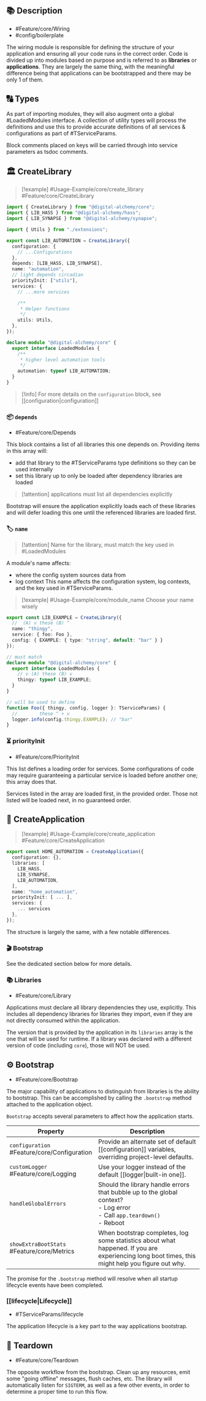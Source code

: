 ## 📚 Description

- #Feature/core/Wiring 
- #config/boilerplate

The wiring module is responsible for defining the structure of your application and ensuring all your code runs in the correct order. Code is divided up into modules based on purpose and is referred to as **libraries** or **applications**. They are largely the same thing, with the meaningful difference being that applications can be bootstrapped and there may be only 1 of them.

## 🔠 Types

As part of importing modules, they will also augment onto a global #LoadedModules interface. A collection of utility types will process the definitions and use this to provide accurate definitions of all services & configurations as part of #TServiceParams.

Block comments placed on keys will be carried through into service parameters as tsdoc comments.

## 🏛 CreateLibrary

> [!example] #Usage-Example/core/create_library
> #Feature/core/CreateLibrary

```typescript
import { CreateLibrary } from "@digital-alchemy/core";
import { LIB_HASS } from "@digital-alchemy/hass";
import { LIB_SYNAPSE } from "@digital-alchemy/synapse";

import { Utils } from "./extensions";

export const LIB_AUTOMATION = CreateLibrary({
  configuration: {
    // ...Configurations
  },
  depends: [LIB_HASS, LIB_SYNAPSE],
  name: "automation",
  // light depends circadian
  priorityInit: ["utils"],
  services: {
    // ...more services

    /**
     * Helper functions
     */
    utils: Utils,
  },
});

declare module "@digital-alchemy/core" {
  export interface LoadedModules {
    /**
     * higher level automation tools
     */
    automation: typeof LIB_AUTOMATION;
  }
}
```

> [!info] For more details on the `configuration` block, see [[configuration|configuration]]

### 📦 `depends`

- #Feature/core/Depends

This block contains a list of all libraries this one depends on. Providing items in this array will:
- add that library to the #TServiceParams type definitions so they can be used internally
- set this library up to only be loaded after dependency libraries are loaded

> [!attention] applications must list all dependencies explicitly

Bootstrap will ensure the application explicitly loads each of these libraries and will defer loading this one until the referenced libraries are loaded first.

### 🏷 `name`

> [!attention] Name for the library, must match the key used in #LoadedModules

A module's name affects:
- where the config system sources data from
- log context
This name affects the configuration system, log contexts, and the key used in #TServiceParams.

> [!example] #Usage-Example/core/module_name
> Choose your name wisely

```typescript
export const LIB_EXAMPLE = CreateLibrary({
  //  (A) v these (B) ^
  name: "thingy",
  service: { foo: Foo },
  config: { EXAMPLE: { type: "string", default: "bar" } }
});

// must match
declare module "@digital-alchemy/core" {
  export interface LoadedModules {
    // v (A) these (B) v
    thingy: typeof LIB_EXAMPLE;
  }
}

// will be used to define
function Foo({ thingy, config, logger }: TServiceParams) {
  //        these ^ + v
  logger.info(config.thingy.EXAMPLE); // "bar"
}
```

### ⏳ priorityInit

- #Feature/core/PriorityInit

This list defines a loading order for services. Some configurations of code may require guaranteeing a particular service is loaded before another one; this array does that.

Services listed in the array are loaded first, in the provided order. Those not listed will be loaded next, in no guaranteed order.

## 🚀 CreateApplication

> [!example] #Usage-Example/core/create_application
> #Feature/core/CreateApplication

```typescript
export const HOME_AUTOMATION = CreateApplication({
  configuration: {},
  libraries: [
    LIB_HASS,
    LIB_SYNAPSE,
    LIB_AUTOMATION,
  ],
  name: "home_automation",
  priorityInit: [ ... ],
  services: {
    ... services
  },
});
```

The structure is largely the same, with a few notable differences.

### 🎬 Bootstrap

See the dedicated section below for more details.

### 📚 Libraries

- #Feature/core/Library

Applications must declare all library dependencies they use, explicitly. This includes all dependency libraries for libraries they import, even if they are not directly consumed within the application.

The version that is provided by the application in its `libraries` array is the one that will be used for runtime. If a library was declared with a different version of code (including `core`), those will NOT be used.

## ⚙️ Bootstrap

- #Feature/core/Bootstrap

The major capability of applications to distinguish from libraries is the ability to bootstrap. This can be accomplished by calling the `.bootstrap` method attached to the application object. 

`Bootstrap` accepts several parameters to affect how the application starts.

| Property                                       | Description                                                                                                                                     |
| ---------------------------------------------- | ----------------------------------------------------------------------------------------------------------------------------------------------- |
| `configuration`<br>#Feature/core/Configuration | Provide an alternate set of default [[configuration]] variables, overriding project-level defaults.                                             |
| `customLogger`<br>#Feature/core/Logging        | Use your logger instead of the default [[logger\|built-in one]].                                                                                |
| `handleGlobalErrors`                           | Should the library handle errors that bubble up to the global context? <br> - Log error <br> - Call `app.teardown()` <br> - Reboot              |
| `showExtraBootStats`<br>#Feature/core/Metrics  | When bootstrap completes, log some statistics about what happened. If you are experiencing long boot times, this might help you figure out why. |

The promise for the `.bootstrap` method will resolve when all startup lifecycle events have been completed.

### [[lifecycle|Lifecycle]]

- #TServiceParams/lifecycle 

The application lifecycle is a key part to the way applications bootstrap.

## 🛑 Teardown

- #Feature/core/Teardown

The opposite workflow from the bootstrap. Clean up any resources, emit some "going offline" messages, flush caches, etc. The library will automatically listen for `SIGTERM`, as well as a few other events, in order to determine a proper time to run this flow.